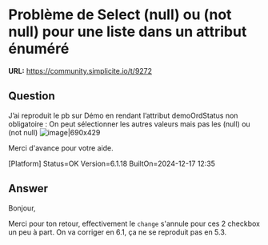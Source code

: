 # Problème de Select (null) ou (not null) pour une liste dans un attribut énuméré

**URL:** https://community.simplicite.io/t/9272

## Question
J’ai reproduit le pb sur Démo en rendant l’attribut demoOrdStatus non obligatoire :
On peut sélectionner les autres valeurs mais pas les (null) ou (not null)
![image|690x429](upload://pkTP7xSCj8bUi7zYlolvdi6gY8Q.png)


Merci d'avance pour votre aide.

[Platform]
Status=OK
Version=6.1.18
BuiltOn=2024-12-17 12:35

## Answer
Bonjour,

Merci pour ton retour, effectivement le `change` s'annule pour ces 2 checkbox un peu à part.
On va corriger en 6.1, ça ne se reproduit pas en 5.3.
